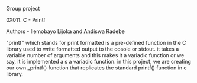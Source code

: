 Group project

0X011. C - Printf

Authors - Ilemobayo Lijoka and Andiswa Radebe

"printf" which stands for print formatted is a pre-defined function in the C library used to write formatted output to the cosole or stdout. it takes a variable number of arguments and this makes it a variadic function or we say, it is implemented a s a variadic function. in this project, we are creating our own _printf() function that replicates the standard printf() function in c library.

